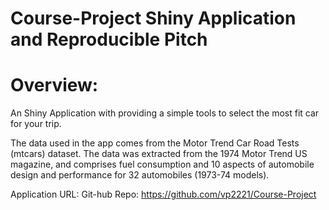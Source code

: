# Course-Project Shiny Application and Reproducible Pitch  

# Overview:  
An Shiny Application with providing a simple tools to select the most fit car for your trip.

The data used in the app comes from the Motor Trend Car Road Tests (mtcars) dataset. The data was extracted from the 1974 Motor Trend US magazine, and comprises fuel consumption and 10 aspects of automobile design and performance for 32 automobiles (1973-74 models).

Application URL: 
Git-hub Repo: https://github.com/vp2221/Course-Project
